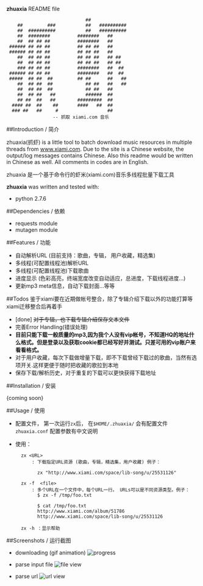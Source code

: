 
**zhuaxia** README file

                                 ##             
        ##         ###           ##   ##########
        ##  ##########           ##   ##########
        ##  ########          ########   ##     
        ##  ## ## ##          ########   ##     
     ###### ## ## ##          ## ## ##   ##     
     ###### ## ## ##          ## ## ##   ##     
        ##  ## ## ##          ## ## ##   ## ##  
        ##  ## ## ##          ## ## ##   ## ##  
        ### ## ## ##          ########   ##  ## 
     ###### ## ## ##          ########   ##  ## 
     #####  ## ##  ##         ## ##      ##   ##
        ##  ## ##  ##            ## ##   ##   ##
        ##  ## ##  ##            ## ##   ##     
        ##  ## ##   ##           ######  ##     
        ## ##  ##   ##        #########  ##     
      #### ##  ##    ##       ####   ##  ##     
      ### ##   ##     #                  ##     
                     -- 抓取 xiami.com 音乐

##Introduction / 简介

zhuaxia(抓虾) is a little tool to batch download music resources in multiple threads from www.xiami.com. Due to the site is a Chinese website, the output/log messages contains Chinese. Also this readme would be written in Chinese as well. All comments in codes are in English.

zhuaxia 是一个基于命令行的虾米(xiami.com)音乐多线程批量下载工具

**zhuaxia** was written and tested with:
- python 2.7.6

##Dependencies / 依赖
- requests module
- mutagen module

##Features / 功能
- 自动解析URL (目前支持：歌曲，专辑， 用户收藏，精选集)
- 多线程(可配置线程池)解析URL
- 多线程(可配置线程池)下载歌曲
- 进度显示 (色彩高亮，终端宽度改变自动适应，总进度，下载线程进度...)
- 更新mp3 meta信息，自动下载封面...等等

##Todos
鉴于xiami要在近期做帐号整合，除了专辑介绍下载以外的功能打算等xiami迁移整合后再着手
- [done] ~~对于专辑，也下载专辑介绍保存文本文件~~
- 完善Error Handling(错误处理)
- **目前只能下载一般质量的mp3,因为我个人没有vip帐号，不知道HQ的地址什么格式。但是登录以及获取cookie都已经写好并测试。只差可用的vip账户来看看格式。**
- 对于用户收藏，每次下载做增量下载，即不下载曾经下载过的歌曲，当然有选项开关.这样更便于随时把收藏的歌拉到本地
- 保存下载/解析历史，对于重复的下载可以更快获得下载地址

##Installation / 安装

{coming soon}

##Usage / 使用

- 配置文件， 第一次运行`zx`后， 在`$HOME/.zhuaxia/` 会有配置文件 `zhuaxia.conf` 配置参数有中文说明
- 使用：

		zx <URL>
			: 下载指定URL资源 (歌曲，专辑，精选集，用户收藏) 例子：
	
			  zx "http://www.xiami.com/space/lib-song/u/25531126"
	
		zx -f  <file> 
			: 多个URL在一个文件中，每个URL一行。 URLs可以是不同资源类型。例子：
			  $ zx -f /tmp/foo.txt
	
			  $ cat /tmp/foo.txt
			  http://www.xiami.com/album/51786
			  http://www.xiami.com/space/lib-song/u/25531126
	
		zx -h ：显示帮助

##Screenshots / 运行截图

- downloading (gif animation)
![progress](https://raw.github.com/sk1418/sharedResources/master/zhuaxia/progress.gif)

- parse input file
![file view](https://raw.github.com/sk1418/sharedResources/master/zhuaxia/fileParse.png)

- parse url
![url view](https://raw.github.com/sk1418/sharedResources/master/zhuaxia/urlParse.png)

		
